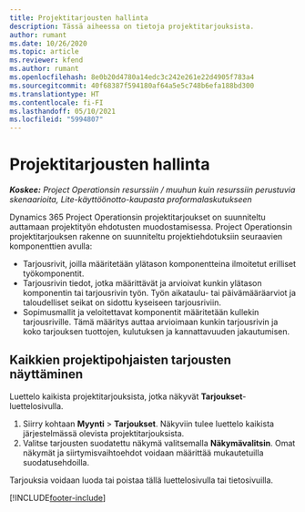 ```yaml
---
title: Projektitarjousten hallinta
description: Tässä aiheessa on tietoja projektitarjouksista.
author: rumant
ms.date: 10/26/2020
ms.topic: article
ms.reviewer: kfend
ms.author: rumant
ms.openlocfilehash: 8e0b20d4780a14edc3c242e261e22d4905f783a4
ms.sourcegitcommit: 40f68387f594180af64a5e5c748b6efa188bd300
ms.translationtype: HT
ms.contentlocale: fi-FI
ms.lasthandoff: 05/10/2021
ms.locfileid: "5994807"
---
```

# <a name="manage-project-quotes"></a>Projektitarjousten hallinta

_**Koskee:** Project Operationsin resurssiin / muuhun kuin resurssiin perustuvia skenaarioita, Lite-käyttöönotto-kaupasta proformalaskutukseen_

Dynamics 365 Project Operationsin projektitarjoukset on suunniteltu auttamaan projektityön ehdotusten muodostamisessa. Project Operationsin projektitarjouksen rakenne on suunniteltu projektiehdotuksiin seuraavien komponenttien avulla:

  - Tarjousrivit, joilla määritetään ylätason komponentteina ilmoitetut erilliset työkomponentit.
  - Tarjousrivin tiedot, jotka määrittävät ja arvioivat kunkin ylätason komponentin tai tarjousrivin työn. Työn aikataulu- tai päivämääräarviot ja taloudelliset seikat on sidottu kyseiseen tarjousriviin.
  - Sopimusmallit ja veloitettavat komponentit määritetään kullekin tarjousriville. Tämä määritys auttaa arvioimaan kunkin tarjousrivin ja koko tarjouksen tuottojen, kulutuksen ja kannattavuuden jakautumisen.

## <a name="view-all-project-based-quotes"></a>Kaikkien projektipohjaisten tarjousten näyttäminen

Luettelo kaikista projektitarjouksista, jotka näkyvät **Tarjoukset**-luettelosivulla. 

1. Siirry kohtaan **Myynti** > **Tarjoukset**. Näkyviin tulee luettelo kaikista järjestelmässä olevista projektitarjouksista. 
2. Valitse tarjousten suodatettu näkymä valitsemalla **Näkymävalitsin**. Omat näkymät ja siirtymisvaihtoehdot voidaan määrittää mukautetuilla suodatusehdoilla.

Tarjouksia voidaan luoda tai poistaa tällä luettelosivulla tai tietosivuilla.


[!INCLUDE[footer-include](../../includes/footer-banner.md)]